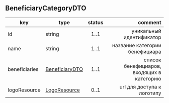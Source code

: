 ## BeneficiaryCategoryDTO

key | type | status | comment
--- | ---- | :----: | ---:
id | string | 1..1 | уникальный идентификатор
name | string | 1..1 | название категории бенефициара
beneficiaries | [BeneficiaryDTO](#beneficiarydto) | 1..1 | список бенефициаров, входящих в категорию
logoResource | [LogoResource](#logoresource) | 0..1 | url для доступа к логотипу
